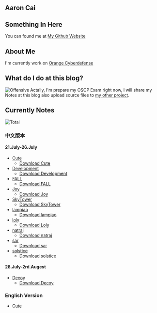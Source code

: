 ## Aaron Cai
## Something In Here
You can found me at [My Github Website](https://github.com/AaronCaiii)

## About Me
I'm currently work on [Orange Cyberdefense](https://www.orangecyberdefense.com)

## What do I do at this blog?
![Offensive](https://camo.githubusercontent.com/f1e6e0db4b72e86670c47250274a7b27369c1fcf6dd2b2468c79a853bef733d5/68747470733a2f2f7777772e6f6666656e736976652d73656375726974792e636f6d2f77702d636f6e74656e742f75706c6f6164732f323031392f31302f6f66667365632d686f6d652d706167652e706e67)
Actally, I'm prepare my OSCP Exam right now, I will share my Notes at this blog also upload source files to [my other project](https://github.com/AaronCaiii/Notes).

## Currently Notes
![Total](https://img.shields.io/badge/TagetNotes-10-red)
### 中文版本
#### 21.July-26.July
- [Cute](https://aaroncaiii.github.io/Target%20Notes/Cute)
  - [Download Cute](https://www.vulnhub.com/entry/bbs-cute-102,567/)
- [Development](https://aaroncaiii.github.io/Target%20Notes/Development)
  - [Download Development](https://www.vulnhub.com/entry/digitalworldlocal-development,280/)
- [FALL](https://aaroncaiii.github.io/Target%20Notes/FALL)
  - [Download FALL](https://www.vulnhub.com/entry/digitalworldlocal-fall,726/)
- [Joy](https://aaroncaiii.github.io/Target%20Notes/Joy)
  - [Download Joy](https://www.vulnhub.com/entry/digitalworldlocal-joy,298/)
- [SkyTower](https://aaroncaiii.github.io/Target%20Notes/SkyTower)
  - [Download SkyTower](https://www.vulnhub.com/entry/skytower-1,96/)
- [lampiao](https://aaroncaiii.github.io/Target%20Notes/lampiao)
  - [Download lampiao](https://download.vulnhub.com/lampiao/Lampiao.zip)
- [loly](https://aaroncaiii.github.io/Target%20Notes/loly)
  - [Download Loly]( https://download.vulnhub.com/loly/Loly.ova)
- [natraj](https://aaroncaiii.github.io/Target%20Notes/natraj)
  - [Download natraj](https://download.vulnhub.com/ha/Natraj.zip)
- [sar](https://aaroncaiii.github.io/Target%20Notes/sar)
   - [Download sar](https://download.vulnhub.com/sar/sar.zip)
- [solstice](https://aaroncaiii.github.io/Target%20Notes/solstice)
  - [Download solstice](https://download.vulnhub.com/sunset/solstice.ova)

#### 28.July-2rd.Augest
- [Decoy](https://aaroncaiii.github.io/Target%20Notes/decoy)
  - [Download Decoy](https://download.vulnhub.com/sunset/decoy.ova)

### English Version
- [Cute](https://aaroncaiii.github.io/Target%20Notes-en/Cute)
